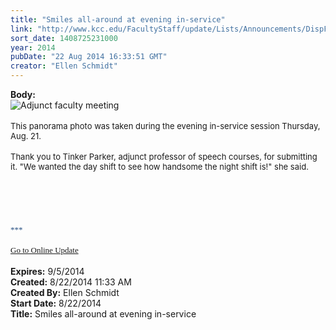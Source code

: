 ```yaml
---
title: "Smiles all-around at evening in-service"
link: "http://www.kcc.edu/FacultyStaff/update/Lists/Announcements/DispForm.aspx?ID=1603"
sort_date: 1408725231000
year: 2014
pubDate: "22 Aug 2014 16:33:51 GMT"
creator: "Ellen Schmidt"
---
```


<div><b>Body:</b> <div class="ExternalClassD4D4C85A0A3044F58C1490ABA1AB45FD">
<div><img alt="Adjunct faculty meeting" src="/FacultyStaff/update/PublishingImages/adjunct_faculty_meeting_2013.jpg" /></div>
<div><font size="2"></font> </div>
<div><font size="2">This panorama photo was taken during the evening in-service session Thursday, Aug. 21. </font></div>
<div><font size="2"></font> </div>
<div><font size="2">Thank you to Tinker Parker, adjunct professor of speech courses, for submitting it. &quot;We wanted the day shift to see how handsome the night shift is!&quot; she said.</font></div>
<div> </div>
<div> </div>
<div><span style="font-size:11pt;font-family:'Calibri','sans-serif';color:#1f497d"></span> </div>
<div><span style="font-size:11pt;font-family:'Calibri','sans-serif';color:#1f497d">
<div>
<div> </div>
<div> </div>
<div></div>
<div></div>
<div></div>
<div></div>
<div></div>
<div></div>
<div></div>
<div>
<div></div>
<div>
<div><font size="2">***</font></div>
<div> </div>
<div><font size="2"></font></div>
<div></div>
<div><font size="2"></font></div>
<div><font size="2"><a href="/FacultyStaff/update/Pages/dailyupdate.aspx">Go to Online Update</a></font></div>
<div> </div></div></div></div></span></div></div></div>
<div><b>Expires:</b> 9/5/2014</div>
<div><b>Created:</b> 8/22/2014 11:33 AM</div>
<div><b>Created By:</b> Ellen Schmidt</div>
<div><b>Start Date:</b> 8/22/2014</div>
<div><b>Title:</b> Smiles all-around at evening in-service</div>
